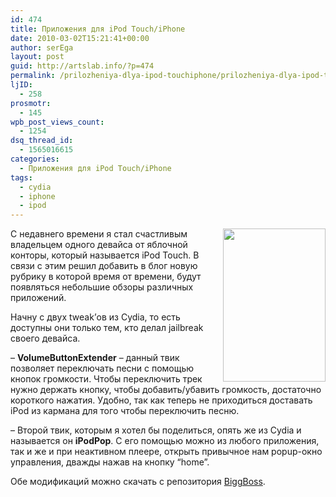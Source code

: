 ```yaml
---
id: 474
title: Приложения для iPod Touch/iPhone
date: 2010-03-02T15:21:41+00:00
author: serEga
layout: post
guid: http://artslab.info/?p=474
permalink: /prilozheniya-dlya-ipod-touchiphone/prilozheniya-dlya-ipod-touchiphone/
ljID:
  - 258
prosmotr:
  - 145
wpb_post_views_count:
  - 1254
dsq_thread_id:
  - 1565016615
categories:
  - Приложения для iPod Touch/iPhone
tags:
  - cydia
  - iphone
  - ipod
---
```

[<img title="volext" src="http://artslab.info/wp-content/uploads/volext-201x300.jpg" alt="" width="164" height="245" align="right" />](http://artslab.info/wp-content/uploads/volext.jpg)
  
С недавнего времени я стал счастливым владельцем одного девайса от яблочной конторы, который называется iPod Touch. В связи с этим решил добавить в блог новую рубрику в которой время от времени, будут появляться небольшие обзоры различных приложений.
  

  
Начну с двух tweak&#8217;ов из Cydia, то есть доступны они только тем, кто делал jailbreak своего девайса.
  
&#8211; **VolumeButtonExtender** &#8211; данный твик позволяет переключать песни с помощью кнопок громкости. Чтобы переключить трек нужно держать кнопку, чтобы добавить/убавить громкость, достаточно короткого нажатия. Удобно, так как теперь не приходиться доставать iPod из кармана для того чтобы переключить песню.
  

  
&#8211; Второй твик, которым я хотел бы поделиться, опять же из Cydia и называется он **iPodPop**. С его помощью можно из любого приложения, так и же и при неактивном плеере, открыть привычное нам popup-окно управления, дважды нажав на кнопку &#8220;home&#8221;.
  

  
Обе модификаций можно скачать с репозитория <a href="http://apt.thebigboss.org/" target="_blank">BiggBoss</a>.